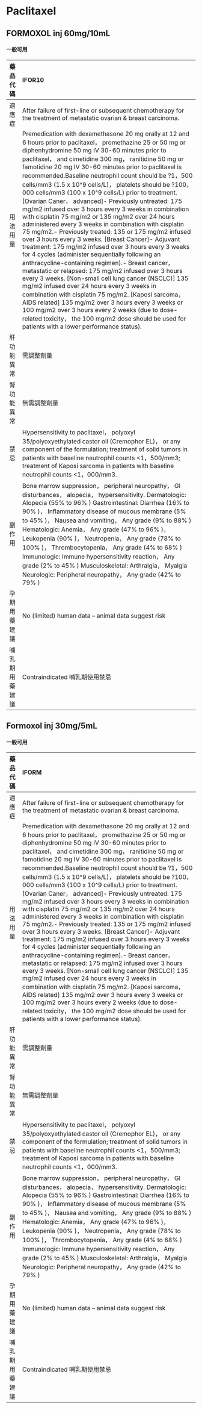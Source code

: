 # Paclitaxel

## FORMOXOL inj 60mg/10mL

#### 一般可用

| 藥品代碼       | IFOR10                                                                                                                                                                                                                                                                                                                                                                                                                                                                                                                                                                                                                                                                                                                                                                                                                                                                                                                                                                                                                                                                                                                                                                                                                                                                                                                                                                                               |
|:---------------|:-----------------------------------------------------------------------------------------------------------------------------------------------------------------------------------------------------------------------------------------------------------------------------------------------------------------------------------------------------------------------------------------------------------------------------------------------------------------------------------------------------------------------------------------------------------------------------------------------------------------------------------------------------------------------------------------------------------------------------------------------------------------------------------------------------------------------------------------------------------------------------------------------------------------------------------------------------------------------------------------------------------------------------------------------------------------------------------------------------------------------------------------------------------------------------------------------------------------------------------------------------------------------------------------------------------------------------------------------------------------------------------------------------|
| 適應症         | After failure of first-line or subsequent chemotherapy for the treatment of metastatic ovarian & breast carcinoma.                                                                                                                                                                                                                                                                                                                                                                                                                                                                                                                                                                                                                                                                                                                                                                                                                                                                                                                                                                                                                                                                                                                                                                                                                                                                                   |
| 用法用量       | Premedication with dexamethasone 20 mg orally at 12 and 6 hours prior to paclitaxel， promethazine 25 or 50 mg or diphenhydromine 50 mg IV 30-60 minutes prior to paclitaxel， and cimetidine 300 mg， ranitidine 50 mg or famotidine 20 mg IV 30-60 minutes prior to paclitaxel is recommended.Baseline neutrophil count should be ?1，500 cells/mm3 (1.5 x 10^9 cells/L)， platelets should be ?100，000 cells/mm3 (100 x 10^9 cells/L) prior to treatment. [Ovarian Caner， advanced]- Previously untreated: 175 mg/m2 infused over 3 hours every 3 weeks in combination with cisplatin 75 mg/m2 or 135 mg/m2 over 24 hours administered every 3 weeks in combination with cisplatin 75 mg/m2.- Previously treated: 135 or 175 mg/m2 infused over 3 hours every 3 weeks.  [Breast Cancer]- Adjuvant treatment: 175 mg/m2 infused over 3 hours every 3 weeks for 4 cycles (administer sequentially following an anthracycline-containing regimen).- Breast cancer， metastatic or relapsed: 175 mg/m2 infused over 3 hours every 3 weeks. [Non-small cell lung cancer (NSCLC)] 135 mg/m2 infused over 24 hours every 3 weeks in combination with cisplatin 75 mg/m2. [Kaposi sarcoma， AIDS related] 135 mg/m2 over 3 hours every 3 weeks or 100 mg/m2 over 3 hours every 2 weeks (due to dose-related toxicity， the 100 mg/m2 dose should be used for patients with a lower performance status). |
| 肝功能異常     | 需調整劑量                                                                                                                                                                                                                                                                                                                                                                                                                                                                                                                                                                                                                                                                                                                                                                                                                                                                                                                                                                                                                                                                                                                                                                                                                                                                                                                                                                                           |
| 腎功能異常     | 無需調整劑量                                                                                                                                                                                                                                                                                                                                                                                                                                                                                                                                                                                                                                                                                                                                                                                                                                                                                                                                                                                                                                                                                                                                                                                                                                                                                                                                                                                         |
| 禁忌           | Hypersensitivity to paclitaxel， polyoxyl 35/polyoxyethylated castor oil (Cremophor EL)， or any component of the formulation; treatment of solid tumors in patients with baseline neutrophil counts <1，500/mm3; treatment of Kaposi sarcoma in patients with baseline neutrophil counts <1，000/mm3.                                                                                                                                                                                                                                                                                                                                                                                                                                                                                                                                                                                                                                                                                                                                                                                                                                                                                                                                                                                                                                                                                               |
| 副作用         | Bone marrow suppression， peripheral neuropathy， GI disturbances， alopecia， hypersensitivity. Dermatologic: Alopecia (55% to 96% ) Gastrointestinal: Diarrhea (16% to 90% )， Inflammatory disease of mucous membrane (5% to 45% )， Nausea and vomiting， Any grade (9% to 88% ) Hematologic: Anemia， Any grade (47% to 96% )， Leukopenia (90% )， Neutropenia， Any grade (78% to 100% )， Thrombocytopenia， Any grade (4% to 68% ) Immunologic: Immune hypersensitivity reaction， Any grade (2% to 45% ) Musculoskeletal: Arthralgia， Myalgia Neurologic: Peripheral neuropathy， Any grade (42% to 79% )                                                                                                                                                                                                                                                                                                                                                                                                                                                                                                                                                                                                                                                                                                                                                                                 |
| 孕期用藥建議   | No (limited) human data – animal data suggest risk                                                                                                                                                                                                                                                                                                                                                                                                                                                                                                                                                                                                                                                                                                                                                                                                                                                                                                                                                                                                                                                                                                                                                                                                                                                                                                                                                   |
| 哺乳期用藥建議 | Contraindicated 哺乳期使用禁忌                                                                                                                                                                                                                                                                                                                                                                                                                                                                                                                                                                                                                                                                                                                                                                                                                                                                                                                                                                                                                                                                                                                                                                                                                                                                                                                                                                       |

## Formoxol inj 30mg/5mL

#### 一般可用

| 藥品代碼       | IFORM                                                                                                                                                                                                                                                                                                                                                                                                                                                                                                                                                                                                                                                                                                                                                                                                                                                                                                                                                                                                                                                                                                                                                                                                                                                                                                                                                                                                |
|:---------------|:-----------------------------------------------------------------------------------------------------------------------------------------------------------------------------------------------------------------------------------------------------------------------------------------------------------------------------------------------------------------------------------------------------------------------------------------------------------------------------------------------------------------------------------------------------------------------------------------------------------------------------------------------------------------------------------------------------------------------------------------------------------------------------------------------------------------------------------------------------------------------------------------------------------------------------------------------------------------------------------------------------------------------------------------------------------------------------------------------------------------------------------------------------------------------------------------------------------------------------------------------------------------------------------------------------------------------------------------------------------------------------------------------------|
| 適應症         | After failure of first-line or subsequent chemotherapy for the treatment of metastatic ovarian & breast carcinoma.                                                                                                                                                                                                                                                                                                                                                                                                                                                                                                                                                                                                                                                                                                                                                                                                                                                                                                                                                                                                                                                                                                                                                                                                                                                                                   |
| 用法用量       | Premedication with dexamethasone 20 mg orally at 12 and 6 hours prior to paclitaxel， promethazine 25 or 50 mg or diphenhydromine 50 mg IV 30-60 minutes prior to paclitaxel， and cimetidine 300 mg， ranitidine 50 mg or famotidine 20 mg IV 30-60 minutes prior to paclitaxel is recommended.Baseline neutrophil count should be ?1，500 cells/mm3 (1.5 x 10^9 cells/L)， platelets should be ?100，000 cells/mm3 (100 x 10^9 cells/L) prior to treatment. [Ovarian Caner， advanced]- Previously untreated: 175 mg/m2 infused over 3 hours every 3 weeks in combination with cisplatin 75 mg/m2 or 135 mg/m2 over 24 hours administered every 3 weeks in combination with cisplatin 75 mg/m2.- Previously treated: 135 or 175 mg/m2 infused over 3 hours every 3 weeks.  [Breast Cancer]- Adjuvant treatment: 175 mg/m2 infused over 3 hours every 3 weeks for 4 cycles (administer sequentially following an anthracycline-containing regimen).- Breast cancer， metastatic or relapsed: 175 mg/m2 infused over 3 hours every 3 weeks. [Non-small cell lung cancer (NSCLC)] 135 mg/m2 infused over 24 hours every 3 weeks in combination with cisplatin 75 mg/m2. [Kaposi sarcoma， AIDS related] 135 mg/m2 over 3 hours every 3 weeks or 100 mg/m2 over 3 hours every 2 weeks (due to dose-related toxicity， the 100 mg/m2 dose should be used for patients with a lower performance status). |
| 肝功能異常     | 需調整劑量                                                                                                                                                                                                                                                                                                                                                                                                                                                                                                                                                                                                                                                                                                                                                                                                                                                                                                                                                                                                                                                                                                                                                                                                                                                                                                                                                                                           |
| 腎功能異常     | 無需調整劑量                                                                                                                                                                                                                                                                                                                                                                                                                                                                                                                                                                                                                                                                                                                                                                                                                                                                                                                                                                                                                                                                                                                                                                                                                                                                                                                                                                                         |
| 禁忌           | Hypersensitivity to paclitaxel， polyoxyl 35/polyoxyethylated castor oil (Cremophor EL)， or any component of the formulation; treatment of solid tumors in patients with baseline neutrophil counts <1，500/mm3; treatment of Kaposi sarcoma in patients with baseline neutrophil counts <1，000/mm3.                                                                                                                                                                                                                                                                                                                                                                                                                                                                                                                                                                                                                                                                                                                                                                                                                                                                                                                                                                                                                                                                                               |
| 副作用         | Bone marrow suppression， peripheral neuropathy， GI disturbances， alopecia， hypersensitivity. Dermatologic: Alopecia (55% to 96% ) Gastrointestinal: Diarrhea (16% to 90% )， Inflammatory disease of mucous membrane (5% to 45% )， Nausea and vomiting， Any grade (9% to 88% ) Hematologic: Anemia， Any grade (47% to 96% )， Leukopenia (90% )， Neutropenia， Any grade (78% to 100% )， Thrombocytopenia， Any grade (4% to 68% ) Immunologic: Immune hypersensitivity reaction， Any grade (2% to 45% ) Musculoskeletal: Arthralgia， Myalgia Neurologic: Peripheral neuropathy， Any grade (42% to 79% )                                                                                                                                                                                                                                                                                                                                                                                                                                                                                                                                                                                                                                                                                                                                                                                 |
| 孕期用藥建議   | No (limited) human data – animal data suggest risk                                                                                                                                                                                                                                                                                                                                                                                                                                                                                                                                                                                                                                                                                                                                                                                                                                                                                                                                                                                                                                                                                                                                                                                                                                                                                                                                                   |
| 哺乳期用藥建議 | Contraindicated 哺乳期使用禁忌                                                                                                                                                                                                                                                                                                                                                                                                                                                                                                                                                                                                                                                                                                                                                                                                                                                                                                                                                                                                                                                                                                                                                                                                                                                                                                                                                                       |

